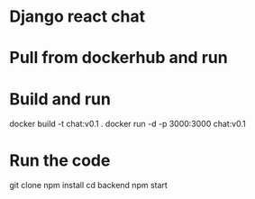 # Django react chat

# Pull from dockerhub and run

# Build and run
docker build -t chat:v0.1 .
docker run -d -p 3000:3000 chat:v0.1

# Run the code
git clone
npm install
cd backend
npm start
